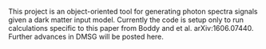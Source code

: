 This project is an object-oriented tool for generating photon spectra signals given a dark matter input model. Currently the code is setup only to run calculations specific to this paper from Boddy and et al. 	arXiv:1606.07440. Further advances in DMSG will be posted here. 
